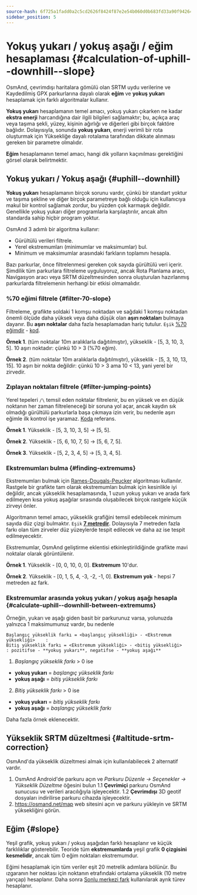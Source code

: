 ```yaml
---
source-hash: 6f725a1fadd0a2c5cd2626f8424f87e2e54b060d0b683fd33a90f9426413a826
sidebar_position: 5
---
```


# Yokuş yukarı / yokuş aşağı / eğim hesaplaması {#calculation-of-uphill--downhill--slope}

OsmAnd, çevrimdışı haritalara gömülü olan SRTM uydu verilerine ve Kaydedilmiş GPX parkurlarına dayalı olarak **eğim** ve **yokuş yukarı** hesaplamak için farklı algoritmalar kullanır.

**Yokuş yukarı** hesaplamanın temel amacı, yokuş yukarı çıkarken ne kadar **ekstra enerji** harcandığına dair ilgili bilgileri sağlamaktır; bu, açıkça araç veya taşıma şekli, yüzey, kişinin ağırlığı ve diğerleri gibi birçok faktöre bağlıdır.
Dolayısıyla, sonunda **yokuş yukarı**, enerji verimli bir rota oluşturmak için Yüksekliğe dayalı rotalama tarafından dikkate alınması gereken bir parametre olmalıdır.

**Eğim** hesaplamanın temel amacı, hangi dik yolların kaçınılması gerektiğini görsel olarak belirtmektir.


## Yokuş yukarı / Yokuş aşağı {#uphill--downhill}

**Yokuş yukarı** hesaplamanın birçok sorunu vardır, çünkü bir standart yoktur ve taşıma şekline ve diğer birçok parametreye bağlı olduğu için kullanıcıya makul bir kontrol sağlamak zordur, bu yüzden çok karmaşık değildir. Genellikle yokuş yukarı diğer programlarla karşılaştırılır, ancak altın standarda sahip hiçbir program yoktur.

OsmAnd 3 adımlı bir algoritma kullanır:

- Gürültülü verileri filtrele.
- Yerel ekstremumları (minimumlar ve maksimumlar) bul.
- Minimum ve maksimumlar arasındaki farkların toplamını hesapla.

Bazı parkurlar, önce filtrelenmesi gereken çok sayıda gürültülü veri içerir. Şimdilik tüm parkurlara filtreleme uyguluyoruz, ancak Rota Planlama aracı, Navigasyon aracı veya SRTM düzeltmesinden sonra oluşturulan hazırlanmış parkurlarda filtrelemenin herhangi bir etkisi olmamalıdır.


### %70 eğimi filtrele {#filter-70-slope}

Filtreleme, grafikte soldaki 1 komşu noktadan ve sağdaki 1 komşu noktadan önemli ölçüde daha yüksek veya daha düşük olan **aşırı noktaları** bulmaya dayanır.
Bu **aşırı noktalar** daha fazla hesaplamadan hariç tutulur. ```Eşik``` [ %70 eğimdir](https://github.com/osmandapp/OsmAnd/blob/master/OsmAnd-java/src/main/java/net/osmand/gpx/ElevationApproximator.java#L11) - [kod](https://github.com/osmandapp/OsmAnd/blob/master/OsmAnd-java/src/main/java/net/osmand/gpx/ElevationApproximator.java#L72).

**Örnek 1**. (tüm noktalar 10m aralıklarla dağıtılmıştır), yükseklik - [5, 3, 10, 3, 5]. 10 aşırı noktadır: çünkü 10 > 3 (%70 eğim).

**Örnek 2**. (tüm noktalar 10m aralıklarla dağıtılmıştır), yükseklik - [5, 3, 10, 13, 15]. 10 aşırı bir nokta değildir: çünkü 10 > 3 ama 10 < 13, yani yerel bir zirvedir.

### Zıplayan noktaları filtrele {#filter-jumping-points}

Yerel tepeleri ```/\``` temsil eden noktalar filtrelenir, bu en yüksek ve en düşük noktanın her zaman filtreleneceği bir soruna yol açar, ancak kaydın sık olmadığı gürültülü parkurlarla başa çıkmaya izin verir, bu nedenle aşırı eğimle ilk kontrol işe yaramaz. [Koda](https://github.com/osmandapp/OsmAnd/blob/master/OsmAnd-java/src/main/java/net/osmand/gpx/ElevationApproximator.java#L49) referans.

**Örnek 1**. Yükseklik - [5, 3, 10, 3, 5] -> [5, 5].

**Örnek 2**. Yükseklik - [5, 6, 10, 7, 5] -> [5, 6, 7, 5].

**Örnek 3**. Yükseklik - [5, 2, 3, 4, 5] -> [5, 3, 4, 5].


### Ekstremumları bulma {#finding-extremums}

Ekstremumları bulmak için [Rames-Dougals-Peucker](https://en.wikipedia.org/wiki/Ramer%E2%80%93Douglas%E2%80%93Peucker_algorithm) algoritması kullanılır. Rastgele bir grafikte tam olarak ekstremumları bulmak için kesinlikle iyi değildir, ancak yükseklik hesaplamasında, 1 uzun yokuş yukarı ve arada fark edilmeyen kısa yokuş aşağılar sırasında oluşabilecek birçok rastgele küçük zirveyi önler.

Algoritmanın temel amacı, yükseklik grafiğini temsil edebilecek minimum sayıda düz çizgi bulmaktır. ```Eşik``` **[7 metredir](https://github.com/osmandapp/OsmAnd/blob/master/OsmAnd-java/src/main/java/net/osmand/gpx/ElevationDiffsCalculator.java#L13)**. Dolayısıyla 7 metreden fazla farkı olan tüm zirveler düz yüzeylerde tespit edilecek ve daha az ise tespit edilmeyecektir.

Ekstremumlar, OsmAnd geliştirme eklentisi etkinleştirildiğinde grafikte mavi noktalar olarak görüntülenir.

**Örnek 1**. Yükseklik - [0, 0, 10, 0, 0]. **Ekstremum** 10'dur.

**Örnek 2**. Yükseklik - [0, 1, 5, 4, -3, -2, -1, 0]. **Ekstremum yok** - hepsi 7 metreden az fark.


### Ekstremumlar arasında yokuş yukarı / yokuş aşağı hesapla {#calculate-uphill--downhill-between-extremums}

Örneğin, yukarı ve aşağı giden basit bir parkurunuz varsa, yolunuzda yalnızca 1 maksimumunuz vardır, bu nedenle
  ``` 
  Başlangıç yükseklik farkı = <başlangıç yüksekliği> - <Ekstremum yüksekliği>    : 
  Bitiş yükseklik farkı = <Ekstremum yüksekliği> - <bitiş yüksekliği>      : pozitifse - **yokuş yukarı**, negatifse - **yokuş aşağı**
  ```

1. *Başlangıç yükseklik farkı* > 0 ise
  - **yokuş yukarı** = *başlangıç yükseklik farkı*  
  - **yokuş aşağı** = *bitiş yükseklik farkı*  

2. *Bitiş yükseklik farkı* > 0 ise
  - **yokuş yukarı** = *bitiş yükseklik farkı*   
  - **yokuş aşağı** = *başlangıç yükseklik farkı*  


Daha fazla örnek eklenecektir.


## Yükseklik SRTM düzeltmesi {#altitude-srtm-correction}

OsmAnd'da yükseklik düzeltmesi almak için kullanılabilecek 2 alternatif vardır.

1. OsmAnd Android'de parkuru açın ve *Parkuru Düzenle → Seçenekler → Yükseklik Düzeltme* öğesini bulun
1.1 **Çevrimiçi** parkuru OsmAnd sunucusu ve verileri aracılığıyla işleyecektir.
1.2 **Çevrimdışı** 3D geotif dosyaları indirilirse parkuru cihazda işleyecektir.
2. https://osmand.net/map web sitesini açın ve parkuru yükleyin ve SRTM yüksekliğini görün.


## Eğim {#slope}

Yeşil grafik, yokuş yukarı / yokuş aşağıdan farklı hesaplanır ve küçük farklılıklar gösterebilir. Teoride tüm **ekstremumlarda** yeşil grafik **0 çizgisini kesmelidir**, ancak tüm 0 eğim noktaları ekstremumdur.

Eğimi hesaplamak için tüm veriler eşit 20 metrelik adımlara bölünür. Bu ızgaranın her noktası için noktanın etrafındaki ortalama yükseklik (10 metre yarıçap) hesaplanır. Daha sonra [Sonlu merkezi fark](https://en.wikipedia.org/wiki/Finite_difference) kullanılarak ayrık türev hesaplanır.